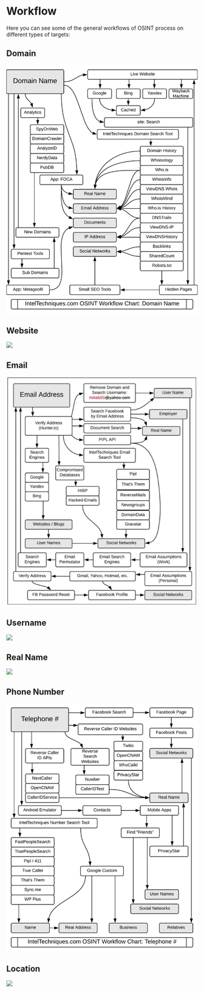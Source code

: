 # Workflow

Here you can see some of the general workflows of OSINT process on different types of targets:

## Domain

![](<../../.gitbook/assets/image (275).png>)

## Website

![](broken-reference)

## Email

![](<../../.gitbook/assets/image (272).png>)

## Username

![](broken-reference)

## Real Name

![](broken-reference)

## Phone Number

![](<../../.gitbook/assets/image (273).png>)

## Location

![](broken-reference)





